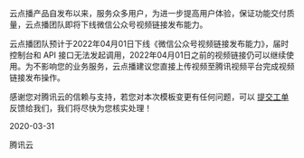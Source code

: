 云点播产品自发布以来，服务众多用户，为进一步提高用户体验，保证功能交付质量，云点播团队即将下线微信公众号视频链接发布能力。

云点播团队预计于2022年04月01日下线《微信公众号视频链接发布能力》，届时控制台和 API 接口无法发起调用，2022年04月01日之前的视频链接仍可以继续使用。为不影响您的业务服务，云点播建议您直接上传视频至腾讯视频平台完成视频链接发布操作。

感谢您对腾讯云的信赖与支持，若您对本次模板变更有任何问题，可以 [提交工单](https://cloud.tencent.com/document/product/266/19905) 反馈给我们，我们将尽快为您核实处理！

2020-03-31

腾讯云
